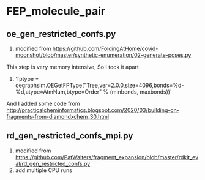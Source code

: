 # FEP_molecule_pair

## oe_gen_restricted_confs.py
1. modified from https://github.com/FoldingAtHome/covid-moonshot/blob/master/synthetic-enumeration/02-generate-poses.py

This step is very memory intensive, So I took it apart
1. 'fptype = oegraphsim.OEGetFPType("Tree,ver=2.0.0,size=4096,bonds=%d-%d,atype=AtmNum,btype=Order"
                                    % (minbonds, maxbonds))'
                                    
And I added some code from http://practicalcheminformatics.blogspot.com/2020/03/building-on-fragments-from-diamondxchem_30.html

## rd_gen_restricted_confs_mpi.py
1. modified from https://github.com/PatWalters/fragment_expansion/blob/master/rdkit_eval/rd_gen_restricted_confs.py
2. add multiple CPU runs
